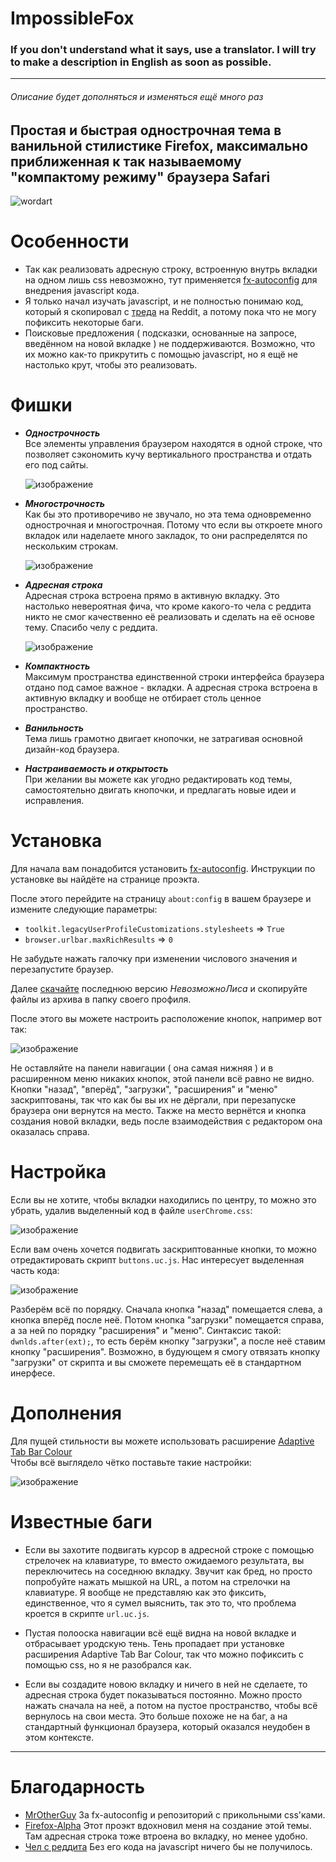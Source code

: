 # ImpossibleFox

### If you don't understand what it says, use a translator. I will try to make a description in English as soon as possible.

--------

###### Описание будет дополняться и изменяться ещё много раз

## Простая и быстрая однострочная тема в ванильной стилистике Firefox, максимально приближенная к так называемому "компактому режиму" браузера Safari

![wordart](https://github.com/Naezr/ImpossibleFox/assets/95460152/41d28042-f758-464f-9493-6fc1d04a0a98)



# Особенности
 - Так как реализовать адресную строку, встроенную внутрь вкладки на одном лишь css невозможно, тут применяется [fx-autoconfig](https://github.com/MrOtherGuy/fx-autoconfig) для внедрения javascript кода.
 - Я только начал изучать javascript, и не полностью понимаю код, который я скопировал с [треда](https://www.reddit.com/r/FirefoxCSS/comments/nv1lb6/url_on_the_tab_like_the_new_safari/) на Reddit, а потому пока что не могу пофиксить некоторые баги.
 - Поисковые предложения ( подсказки, основанные на запросе, введённом на новой вкладке ) не поддерживаются. Возможно, что их можно как-то прикрутить с помощью javascript, но я ещё не настолько крут, чтобы это реализовать.



# Фишки
- ***Однострочность***  
   Все элементы управления браузером находятся в одной строке, что позволяет сэкономить кучу вертикального пространства и отдать его под сайты.
  
   ![изображение](https://github.com/Naezr/ImpossibleFox/assets/95460152/7edee538-caad-4d96-bf42-9f0f3b99a161)

- ***Многострочность***  
   Как бы это противоречиво не звучало, но эта тема одновременно однострочная и многострочная. Потому что если вы откроете много вкладок или наделаете много закладок, то они распределятся по нескольким строкам.
  
   ![изображение](https://github.com/Naezr/ImpossibleFox/assets/95460152/e9ee5ae0-2af2-4de0-9ff6-c252feb11e14)

- ***Адресная строка***  
   Адресная строка встроена прямо в активную вкладку. Это настолько невероятная фича, что кроме какого-то чела с реддита никто не смог качественно её реализовать и сделать на её основе тему. Спасибо челу с реддита.
  
   ![изображение](https://github.com/Naezr/ImpossibleFox/assets/95460152/7e92e8ad-83d1-41e4-99f9-1c24b9da7c75)

- ***Компактность***  
   Максимум пространства единственной строки интерфейса браузера отдано под самое важное - вкладки. А адресная строка встроена в активную вкладку и вообще не отбирает столь ценное пространство.

- ***Ванильность***  
   Тема лишь грамотно двигает кнопочки, не затрагивая основной дизайн-код браузера.

- ***Настраиваемость и открытость***  
   При желании вы можете как угодно редактировать код темы, самостоятельно двигать кнопочки, и предлагать новые идеи и исправления.



# Установка

Для начала вам понадобится установить [fx-autoconfig](https://github.com/MrOtherGuy/fx-autoconfig). Инструкции по установке вы найдёте на странице проэкта.

После этого перейдите на страницу `about:config` в вашем браузере и измените следующие параметры:
 - `toolkit.legacyUserProfileCustomizations.stylesheets` => `True`
 - `browser.urlbar.maxRichResults` => `0`

Не забудьте нажать галочку при изменении числового значения и перезапустите браузер.

Далее [скачайте](https://github.com/Naezr/ImpossibleFox/releases) последнюю версию *НевозможноЛиса* и скопируйте файлы из архива в папку своего профиля.

После этого вы можете настроить расположение кнопок, например вот так:

![изображение](https://github.com/Naezr/ImpossibleFox/assets/95460152/c7863a53-24bb-4734-ab36-75ee3f4f92f6)

Не оставляйте на панели навигации ( она самая нижняя ) и в расширенном меню никаких кнопок, этой панели всё равно не видно. Кнопки "назад", "вперёд", "загрузки", "расширения" и "меню" заскриптованы, так что как бы вы их не дёргали, при перезапуске браузера они вернутся на место. Также на место вернётся и кнопка создания новой вкладки, ведь после взаимодействия с редактором она оказалась справа.



# Настройка
Если вы не хотите, чтобы вкладки находились по центру, то можно это убрать, удалив выделенный код в файле `userChrome.css`:

![изображение](https://github.com/Naezr/ImpossibleFox/assets/95460152/883ed4a7-79b1-4acf-9436-23234b845262)

Если вам очень хочется подвигать заскриптованные кнопки, то можно отредактировать скрипт `buttons.uc.js`. Нас интересует выделенная часть кода:

![изображение](https://github.com/Naezr/ImpossibleFox/assets/95460152/f61a8147-2d34-46fa-a77a-2f96bbbcf4ba)  

Разберём всё по порядку. Сначала кнопка "назад" помещается слева, а кнопка вперёд после неё. Потом кнопка "загрузки" помещается справа, а за ней по порядку "расширения" и "меню". Синтаксис такой: `dwnlds.after(ext);`, то есть берём кнопку "загрузки", а после неё ставим кнопку "расширения". Возможно, в будующем я смогу отвязать кнопку "загрузки" от скрипта и вы сможете перемещать её в стандартном инерфесе.

# Дополнения

Для пущей стильности вы можете использовать расширение [Adaptive Tab Bar Colour](https://addons.mozilla.org/ru/firefox/addon/adaptive-tab-bar-colour/)  
Чтобы всё выглядело чётко поставьте такие настройки:

![изображение](https://github.com/Naezr/ImpossibleFox/assets/95460152/88b230e0-1456-4bf4-b161-8eaf9c7505ca)



# Известные баги

 - Если вы захотите подвигать курсор в адресной строке с помощью стрелочек на клавиатуре, то вместо ожидаемого результата, вы переключитесь на соседнюю вкладку. Звучит как бред, но просто попробуйте нажать мышкой на URL, а потом на стрелочки на клавиатуре. Я вообще не представляю как это фиксить, единственное, что я сумел выяснить, так это то, что проблема кроется в скрипте `url.uc.js`.

 - Пустая полооска навигации всё ещё видна на новой вкладке и отбрасывает уродскую тень. Тень пропадает при установке расширения Adaptive Tab Bar Colour, так что можно пофиксить с помощью css, но я не разобрался как.
 - Если вы создадите новою вкладку и ничего в ней не сделаете, то адресная строка будет показываться постоянно. Можно просто нажать сначала на неё, а потом на пустое пространство, чтобы всё вернулось на свои места. Это больше похоже не на баг, а на стандартный функционал браузера, который оказался неудобен в этом контексте.


----------



# Благодарность
 - [MrOtherGuy](https://github.com/MrOtherGuy)   За fx-autoconfig и репозиторий с прикольными css'ками.  
 - [Firefox-Alpha](https://github.com/Tagggar/Firefox-Alpha)   Этот проэкт вдохновил меня на создание этой темы. Там адресная строка тоже втроена во вкладку, но менее удобно.  
 - [Чел с реддита](https://www.reddit.com/r/FirefoxCSS/comments/nv1lb6/url_on_the_tab_like_the_new_safari/)   Без его кода на javascript ничего бы не получилось.  
